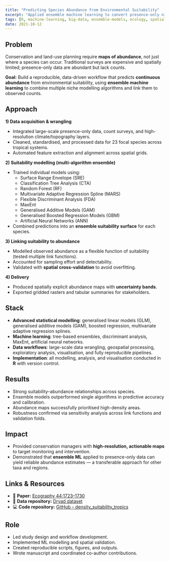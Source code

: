 ```yaml
---
title: "Predicting Species Abundance from Environmental Suitability"
excerpt: "Applied ensemble machine learning to convert presence-only niche models into abundance predictions, combining big-data wrangling, advanced analytics, and multi-algorithm ensembles."
tags: [R, machine-learning, big-data, ensemble-models, ecology, spatial]
date: 2021-10-12
---
```


## Problem
Conservation and land-use planning require **maps of abundance**, not just where a species can occur. Traditional surveys are expensive and spatially limited; presence-only data are abundant but lack counts.  

**Goal:** Build a reproducible, data-driven workflow that predicts **continuous abundance** from environmental suitability, using **ensemble machine learning** to combine multiple niche modelling algorithms and link them to observed counts.

## Approach
**1) Data acquisition & wrangling**  
- Integrated large-scale presence-only data, count surveys, and high-resolution climate/topography layers.  
- Cleaned, standardised, and processed data for 23 focal species across tropical systems.  
- Automated feature extraction and alignment across spatial grids.  

**2) Suitability modelling (multi-algorithm ensemble)**  
- Trained individual models using:  
  - Surface Range Envelope (SRE)  
  - Classification Tree Analysis (CTA)  
  - Random Forest (RF)  
  - Multivariate Adaptive Regression Spline (MARS)  
  - Flexible Discriminant Analysis (FDA)  
  - MaxEnt  
  - Generalised Additive Models (GAM)  
  - Generalised Boosted Regression Models (GBM)  
  - Artificial Neural Networks (ANN)  
- Combined predictions into an **ensemble suitability surface** for each species.  

**3) Linking suitability to abundance**  
- Modelled observed abundance as a flexible function of suitability (tested multiple link functions).  
- Accounted for sampling effort and detectability.  
- Validated with **spatial cross-validation** to avoid overfitting.  

**4) Delivery**  
- Produced spatially explicit abundance maps with **uncertainty bands**.  
- Exported gridded rasters and tabular summaries for stakeholders.  

## Stack
- **Advanced statistical modelling**: generalised linear models (GLM), generalised additive models (GAM), boosted regression, multivariate adaptive regression splines.  
- **Machine learning**: tree-based ensembles, discriminant analysis, MaxEnt, artificial neural networks.  
- **Data workflows**: large-scale data wrangling, geospatial processing, exploratory analysis, visualisation, and fully reproducible pipelines.  
- **Implementation**: all modelling, analysis, and visualisation conducted in **R** with version control.  

## Results
- Strong suitability–abundance relationships across species.  
- Ensemble models outperformed single algorithms in predictive accuracy and calibration.  
- Abundance maps successfully prioritised high-density areas.  
- Robustness confirmed via sensitivity analysis across link functions and validation folds.  

## Impact
- Provided conservation managers with **high-resolution, actionable maps** to target monitoring and intervention.  
- Demonstrated that **ensemble ML** applied to presence-only data can yield reliable abundance estimates — a transferable approach for other taxa and regions.  

## Links & Resources
- 📄 **Paper:** [Ecography 44:1723–1730](https://doi.org/10.1111/ecog.05776)  
- 💾 **Data repository:** [Dryad dataset](https://datadryad.org/dataset/doi:10.5061/dryad.0zpc866wv)  
- 💻 **Code repository:** [GitHub – density_suitability_tropics](https://github.com/AlejandroFuentePinero/density_suitability_tropics)  

## Role
- Led study design and workflow development.  
- Implemented ML modelling and spatial validation.  
- Created reproducible scripts, figures, and outputs.  
- Wrote manuscript and coordinated co-author contributions.  
